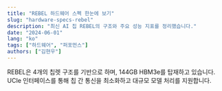 ```yaml
---
title: "REBEL 하드웨어 스펙 한눈에 보기"
slug: "hardware-specs-rebel"
description: "최신 AI 칩 REBEL의 구조와 주요 성능 지표를 정리했습니다."
date: "2024-06-01"
lang: "ko"
tags: ["하드웨어", "퍼포먼스"]
authors: ["김현우"]
---
```


REBEL은 4개의 칩렛 구조를 기반으로 하며, 144GB HBM3e를 탑재하고 있습니다.  
UCIe 인터페이스를 통해 칩 간 통신을 최소화하고 대규모 모델 처리를 지원합니다.